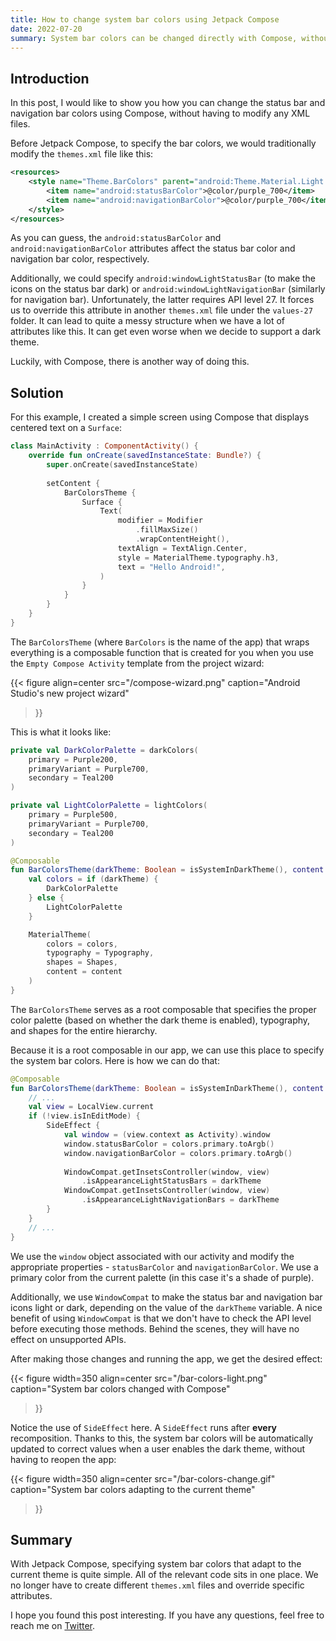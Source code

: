 ```yaml
---
title: How to change system bar colors using Jetpack Compose
date: 2022-07-20
summary: System bar colors can be changed directly with Compose, without a need to modify any XML files.
---
```


## Introduction

In this post, I would like to show you how you can change the status bar and navigation bar colors using Compose, without having to modify any XML files.

Before Jetpack Compose, to specify the bar colors, we would traditionally modify the `themes.xml` file like this:

```xml
<resources>
    <style name="Theme.BarColors" parent="android:Theme.Material.Light.NoActionBar">
        <item name="android:statusBarColor">@color/purple_700</item>
        <item name="android:navigationBarColor">@color/purple_700</item>
    </style>
</resources>
```

As you can guess, the `android:statusBarColor` and `android:navigationBarColor` attributes affect the status bar color and navigation bar color, respectively.

Additionally, we could specify `android:windowLightStatusBar` (to make the icons on the status bar dark) or `android:windowLightNavigationBar` (similarly for navigation bar). Unfortunately, the latter requires API level 27. It forces us to override this attribute in another `themes.xml` file under the `values-27` folder. It can lead to quite a messy structure when we have a lot of attributes like this. It can get even worse when we decide to support a dark theme.

Luckily, with Compose, there is another way of doing this.

## Solution

For this example, I created a simple screen using Compose that displays centered text on a `Surface`: 

```kotlin
class MainActivity : ComponentActivity() {
    override fun onCreate(savedInstanceState: Bundle?) {
        super.onCreate(savedInstanceState)
		
        setContent {
            BarColorsTheme {
                Surface {
                    Text(
                        modifier = Modifier
                            .fillMaxSize()
                            .wrapContentHeight(),
                        textAlign = TextAlign.Center,
                        style = MaterialTheme.typography.h3,
                        text = "Hello Android!",
                    )
                }
            }
        }
    }
}
```

The `BarColorsTheme` (where `BarColors` is the name of the app) that wraps everything is a composable function that is created for you when you use the `Empty Compose Activity` template from the project wizard:

{{< figure
align=center 
src="/compose-wizard.png" 
caption="Android Studio's new project wizard" 
>}}

This is what it looks like:

```kotlin
private val DarkColorPalette = darkColors(
    primary = Purple200,
    primaryVariant = Purple700,
    secondary = Teal200
)

private val LightColorPalette = lightColors(
    primary = Purple500,
    primaryVariant = Purple700,
    secondary = Teal200
)

@Composable
fun BarColorsTheme(darkTheme: Boolean = isSystemInDarkTheme(), content: @Composable () -> Unit) {
    val colors = if (darkTheme) {
        DarkColorPalette
    } else {
        LightColorPalette
    }

    MaterialTheme(
        colors = colors,
        typography = Typography,
        shapes = Shapes,
        content = content
    )
}
```

The `BarColorsTheme` serves as a root composable that specifies the proper color palette (based on whether the dark theme is enabled), typography, and shapes for the entire hierarchy.

Because it is a root composable in our app, we can use this place to specify the system bar colors. Here is how we can do that:

```kotlin
@Composable  
fun BarColorsTheme(darkTheme: Boolean = isSystemInDarkTheme(), content: @Composable () -> Unit) {  
    // ...
    val view = LocalView.current  
    if (!view.isInEditMode) {  
        SideEffect {  
            val window = (view.context as Activity).window  
            window.statusBarColor = colors.primary.toArgb()  
            window.navigationBarColor = colors.primary.toArgb()  
  
            WindowCompat.getInsetsController(window, view)  
                .isAppearanceLightStatusBars = darkTheme  
            WindowCompat.getInsetsController(window, view)  
                .isAppearanceLightNavigationBars = darkTheme  
        }  
    }  
    // ...
}
```

We use the `window` object associated with our activity and modify the appropriate properties - `statusBarColor` and `navigationBarColor`. We use a primary color from the current palette (in this case it's a shade of purple).

Additionally, we use `WindowCompat` to make the status bar and navigation bar icons light or dark, depending on the value of the `darkTheme` variable. A nice benefit of using `WindowCompat` is that we don't have to check the API level before executing those methods. Behind the scenes, they will have no effect on unsupported APIs.

After making those changes and running the app, we get the desired effect:

{{< figure
width=350
align=center 
src="/bar-colors-light.png" 
caption="System bar colors changed with Compose" 
>}}

Notice the use of `SideEffect` here. A `SideEffect` runs after **every** recomposition. Thanks to this, the system bar colors will be automatically updated to correct values when a user enables the dark theme, without having to reopen the app:

{{< figure
width=350
align=center 
src="/bar-colors-change.gif" 
caption="System bar colors adapting to the current theme" 
>}}

## Summary

With Jetpack Compose, specifying system bar colors that adapt to the current theme is quite simple. All of the relevant code sits in one place. We no longer have to create different `themes.xml` files and override specific attributes.

I hope you found this post interesting. If you have any questions, feel free to reach me on [Twitter](https://twitter.com/ClouddJR/).
